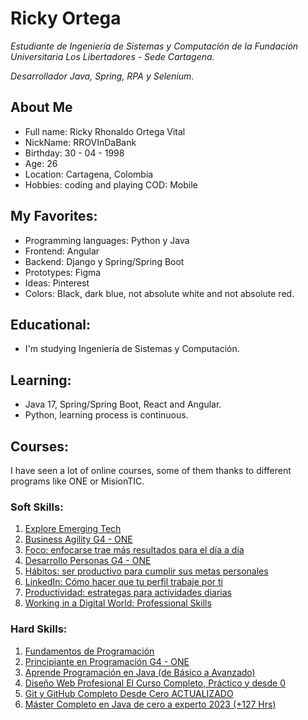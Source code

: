 # Ricky Ortega
*Estudiante de Ingeniería de Sistemas y Computación de la Fundación Universitaria Los Libertadores - Sede Cartagena.*

*Desarrollador Java, Spring, RPA y Selenium.*

## About Me
* Full name: Ricky Rhonaldo Ortega Vital
* NickName: RROVInDaBank
* Birthday: 30 - 04 - 1998
* Age: 26
* Location: Cartagena, Colombia
* Hobbies: coding and playing COD: Mobile

## My Favorites:
* Programming languages: Python y Java
* Frontend: Angular
* Backend: Django y Spring/Spring Boot 
* Prototypes: Figma
* Ideas: Pinterest
* Colors: Black, dark blue, not absolute white and not absolute red.

## Educational:
* I'm studying Ingeniería de Sistemas y Computación.

## Learning:
* Java 17, Spring/Spring Boot, React and Angular.
* Python, learning process is continuous.

## Courses:
I have seen a lot of online courses, some of them thanks to different programs like ONE or MisionTIC.

### Soft Skills:

1. [Explore Emerging Tech](https://www.credly.com/badges/a187ab04-fee2-402f-88c0-450ca94be5c9?source=linked_in_profile)
2. [Business Agility G4 - ONE](https://app.aluracursos.com/degree/certificate/04830f58-1423-478a-a53a-60f336e1c250)
3. [Foco: enfocarse trae más resultados para el día a día](https://app.aluracursos.com/certificate/2ab40899-f970-4cce-8d0a-ea756d1b2150)
4. [Desarrollo Personas G4 - ONE](https://app.aluracursos.com/degree/certificate/ca4558e6-3f74-4af0-b584-ea8efbfa6c88)
5. [Hábitos: ser productivo para cumplir sus metas personales](https://app.aluracursos.com/certificate/287b4351-f7ff-4f65-86fd-c96796255aeb)
6. [LinkedIn: Cómo hacer que tu perfil trabaje por ti](https://app.aluracursos.com/certificate/b001104a-bb4f-467d-bfff-6232bd4ca99d)
7. [Productividad: estrategas para actividades diarias](https://app.aluracursos.com/certificate/71b8e5a2-7aa5-43a6-bd12-a155d23bc590)
8. [Working in a Digital World: Professional Skills](https://www.credly.com/badges/3d966990-0040-4c61-8396-491d67d976f8?source=linked_in_profile)

### Hard Skills:
1. [Fundamentos de Programación](https://www.udemy.com/certificate/UC-27cf57e8-4e7a-4e19-a48a-42b8096439e8/)
2. [Principiante en Programación G4 - ONE](https://app.aluracursos.com/degree/certificate/c202f1cd-85b1-4211-b13c-8038284af0af)
3. [Aprende Programación en Java (de Básico a Avanzado) ](https://www.udemy.com/certificate/UC-4021b171-43ad-46dc-8a00-9948e9446b52/)
4. [Diseño Web Profesional El Curso Completo, Práctico y desde 0 ](https://www.udemy.com/certificate/UC-57a407ce-59d9-4280-8f10-92796991e409/)
5. [Git y GitHub Completo Desde Cero ACTUALIZADO](https://www.udemy.com/certificate/UC-30adba0a-2e13-4778-90ea-06e310653c4e/)
6. [Máster Completo en Java de cero a experto 2023 (+127 Hrs)](https://www.udemy.com/certificate/UC-6814b906-fd11-4e75-b99d-c031db89bb7c/)
